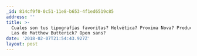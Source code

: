 ```yaml
---
_id: 814cf9f0-0c51-11e8-b653-4f1ed6519c85
address: ''
title: >-
  Cuales son tus tipografías favoritas? Helvética? Proxima Nova? Product Sans?
  Las de Matthew Butterick? Open sans?
date: '2018-02-07T21:54:43.927Z'
layout: post
---
```

 
